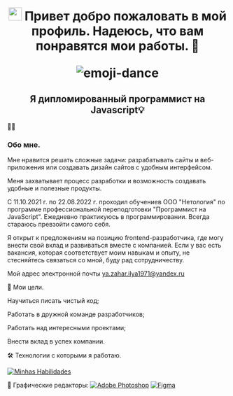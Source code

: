  <h1 align='center'>
  <img src="https://raw.githubusercontent.com/kaueMarques/kaueMarques/master/hi.gif" height="30px" /> Привет добро пожаловать в мой профиль. Надеюсь, что вам понравятся мои работы. 🤖
  <p align="center">
    <img src="https://user-images.githubusercontent.com/92805039/157175887-86e6dd4e-5855-4796-88bd-798930336fe0.gif"  alt="emoji-dance" />
  </p>
</h1>

<h2 align='center'>
  Я дипломированный программист на Javascript💡
</h2>

 👩‍💻 <h3>Обо мне.</h3>
Мне нравится решать сложные задачи: разрабатывать сайты и веб-приложения или создавать дизайн сайтов с удобным интерфейсом.

Меня захватывает процесс разработки и возможность создавать удобные и полезные продукты.  

С 11.10.2021 г. по 22.08.2022 г. проходил обучениев ООО "Нетология" по программе профессиональной переподготовки "Программист на JavaScript". Ежедневно практикуюсь в программировании. Всегда стараюсь превзойти самого себя.

Я открыт к предложениям на позицию frontend-разработчика, где могу внести свой вклад и развиваться вместе с компанией. Если у вас есть вакансия, которая соответствует моим навыкам и опыту, не стесняйтесь связаться со мной, буду рад сотрудничеству.

Мой адрес электронной почты  ya.zahar.ilya1971@yandex.ru


🎯 Мои цели.

<p>Научиться писать чистый код;</p>
<p>Работать в дружной команде разработчиков;</p>
<p>Работать над интересными проектами;</p>
<p>Внести вклад в успех компании.</p>

🛠️ Технологии с которыми я работаю.

[![Minhas Habilidades](https://skillicons.dev/icons?i=html,css,js,ts,react,git,github,vscode)](https://skillicons.dev)

🎨 Графические редакторы:
[![Adobe Photoshop](https://user-images.githubusercontent.com/86494748/128635710-d46970f1-a171-461d-acd8-f4d8aa5c01e8.png)](https://www.adobe.com/ru/products/photoshop.html)
 [![Figma](https://user-images.githubusercontent.com/86494748/148681763-cc9b76df-7a91-4908-84bb-7da19b860c74.png)](https://www.figma.com/)

  

 
